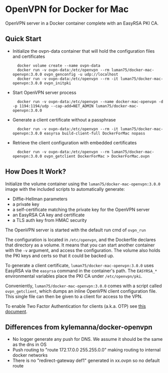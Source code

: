 # OpenVPN for Docker for Mac

OpenVPN server in a Docker container complete with an EasyRSA PKI CA.

## Quick Start


* Initialize the ovpn-data container that will hold the configuration files and certificates

        docker volume create --name ovpn-data
        docker run -v ovpn-data:/etc/openvpn --rm luman75/docker-mac-openvpn:3.0.0 ovpn_genconfig -u udp://localhost
        docker run -v ovpn-data:/etc/openvpn --rm -it luman75/docker-mac-openvpn:3.0.0 ovpn_initpki

* Start OpenVPN server process

        docker run -v ovpn-data:/etc/openvpn --name docker-mac-openvpn -d -p 1194:1194/udp --cap-add=NET_ADMIN luman75/docker-mac-openvpn:3.0.0

* Generate a client certificate without a passphrase

        docker run -v ovpn-data:/etc/openvpn --rm -it luman75/docker-mac-openvpn:3.0.0 easyrsa build-client-full DockerForMac nopass

* Retrieve the client configuration with embedded certificates

        docker run -v ovpn-data:/etc/openvpn --rm luman75/docker-mac-openvpn:3.0.0 ovpn_getclient DockerForMac > DockerForMac.ovpn


## How Does It Work?

Initialize the volume container using the `luman75/docker-mac-openvpn:3.0.0` image with the
included scripts to automatically generate:

- Diffie-Hellman parameters
- a private key
- a self-certificate matching the private key for the OpenVPN server
- an EasyRSA CA key and certificate
- a TLS auth key from HMAC security

The OpenVPN server is started with the default run cmd of `ovpn_run`

The configuration is located in `/etc/openvpn`, and the Dockerfile
declares that directory as a volume. It means that you can start another
container with the `-v` argument, and access the configuration.
The volume also holds the PKI keys and certs so that it could be backed up.

To generate a client certificate, `luman75/docker-mac-openvpn:3.0.0` uses EasyRSA via the
`easyrsa` command in the container's path.  The `EASYRSA_*` environmental
variables place the PKI CA under `/etc/openvpn/pki`.

Conveniently, `luman75/docker-mac-openvpn:3.0.0` comes with a script called `ovpn_getclient`,
which dumps an inline OpenVPN client configuration file.  This single file can
then be given to a client for access to the VPN.

To enable Two Factor Authentication for clients (a.k.a. OTP) see [this document](/docs/otp.md).

## Differences from kylemanna/docker-openvpn

* No logger generate any push for DNS. We assume it should be the same as the dns in OS
* Push routing to "route 172.17.0.0 255.255.0.0" making routing to internal docker networks 
* There is no "redirect-gateway def1" generated in xx.ovpn so no default route

